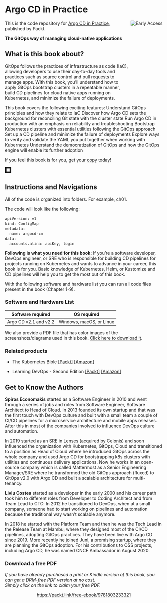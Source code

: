 


# Argo CD in Practice

<a href="https://www.packtpub.com/product/argo-cd-in-practice/9781803233321?utm_source=github&utm_medium=repository&utm_campaign=9781803233321"><img src="https://static.packt-cdn.com/products/9781803233321/cover/smaller" alt="Early Access" height="256px" align="right"></a>

This is the code repository for [Argo CD in Practice](https://www.packtpub.com/product/argo-cd-in-practice/9781803233321?utm_source=github&utm_medium=repository&utm_campaign=9781803233321), published by Packt.

**The GitOps way of managing cloud-native applications**

## What is this book about?
GitOps follows the practices of infrastructure as code (IaC), allowing developers to use their day-to-day tools and practices such as source control and pull requests to manage apps. With this book, you’ll understand how to apply GitOps bootstrap clusters in a repeatable manner, build CD pipelines for cloud native apps running on Kubernetes, and minimize the failure of deployments. 

This book covers the following exciting features:
Understand GitOps principles and how they relate to IaC
Discover how Argo CD sets the background for reconciling Git state with the cluster state
Run Argo CD in production with an emphasis on reliability and troubleshooting
Bootstrap Kubernetes clusters with essential utilities following the GitOps approach
Set up a CD pipeline and minimize the failure of deployments
Explore ways to verify and validate the YAML you put together when working with Kubernetes
Understand the democratization of GitOps and how the GitOps engine will enable its further adoption

If you feel this book is for you, get your [copy](https://www.amazon.com/dp/180323332X) today!

<a href="https://www.packtpub.com/?utm_source=github&utm_medium=banner&utm_campaign=GitHubBanner"><img src="https://raw.githubusercontent.com/PacktPublishing/GitHub/master/GitHub.png" 
alt="https://www.packtpub.com/" border="5" /></a>

## Instructions and Navigations
All of the code is organized into folders. For example, ch01.

The code will look like the following:
```
apiVersion: v1
kind: ConfigMap
metadata:
  name: argocd-cm
data:
  accounts.alina: apiKey, login
```

**Following is what you need for this book:**
If you’re a software developer, DevOps engineer, or SRE who is responsible for building CD pipelines for projects running on Kubernetes and wants to advance in your career, this book is for you. Basic knowledge of Kubernetes, Helm, or Kustomize and CD pipelines will help you to get the most out of this book.

With the following software and hardware list you can run all code files present in the book (Chapter 1-9).
### Software and Hardware List
| Software required | OS required |
| ------------------------------------ | ----------------------------------- |
| Argo CD v2.1 and v2.2 | Windows, macOS, or Linux |


We also provide a PDF file that has color images of the screenshots/diagrams used in this book. [Click here to download it](https://packt.link/HfXCL).

### Related products
* The Kubernetes Bible [[Packt]](https://www.packtpub.com/product/the-kubernetes-bible/9781838827694?utm_source=github&utm_medium=repository&utm_campaign=9781838827694) [[Amazon]](https://www.amazon.com/dp/1838827692)

* Learning DevOps - Second Edition [[Packt]](https://www.packtpub.com/product/learning-devops-second-edition/9781801818964?utm_source=github&utm_medium=repository&utm_campaign=9781801818964) [[Amazon]](https://www.amazon.com/dp/1801818967)

## Get to Know the Authors
**Spiros Economakis**
started as a Software Engineer in 2010 and went through a series of jobs and roles from Software Engineer, Software Architect to Head of Cloud. In 2013 founded its own startup and that was the first touch with DevOps culture and built with a small team a couple of CI/CD pipelines for a microservice architecture and mobile apps releases. After this in most of the companies involved to influence DevOps culture and automation.

In 2019 started as an SRE in Lenses (acquired by Celonis) and soon influenced the organization with Kubernetes, GitOps, Cloud and transitioned to a position as Head of Cloud where he introduced GitOps across the whole company and used Argo CD for bootstrapping k8s clusters with utilities and continuous delivery applications. Now he works in an open-source company which is called Mattermost as a Senior Engineering Manager/SRE where he transformed the old GitOps approach (fluxcd) to GitOps v2.0 with Argo CD and built a scalable architecture for multi-tenancy.


**Liviu Costea**
started as a developer in the early 2000 and his career path took him to different roles from Developer to Coding Architect and from Team Lead to CTO. In 2012 he transitioned to DevOps, when at a small company, someone had to start working on pipelines and automation because the traditional way wasn’t scalable anymore.

In 2018 he started with the Platform Team and then he was the Tech Lead in the Release Team at Mambu, where they designed most of the CI/CD pipelines, adopting GitOps practices. They have been live with Argo CD since 2019. More recently he joined Juni, a promising startup, where they are planning the GitOps adoption. For his contributions to OSS projects, including Argo CD, he was named CNCF Ambassador in August 2020.


### Download a free PDF

 <i>If you have already purchased a print or Kindle version of this book, you can get a DRM-free PDF version at no cost.<br>Simply click on the link to claim your free PDF.</i>
<p align="center"> <a href="https://packt.link/free-ebook/9781803233321">https://packt.link/free-ebook/9781803233321 </a> </p>